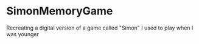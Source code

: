 # SimonMemoryGame
Recreating a digital version of a game called "Simon" I used to play when I was younger
